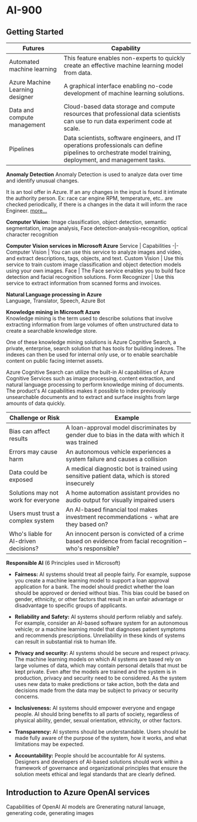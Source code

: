 # AI-900 
<!-- 27/06/23 -->
<!-- Getting Started with AI -->
## Getting Started
| Futures | Capability |
|-|-|
Automated machine learning |	This feature enables non-experts to quickly create an effective machine learning model from data.
Azure Machine Learning designer |	A graphical interface enabling no-code development of machine learning solutions.
Data and compute management	|Cloud-based data storage and compute resources that professional data scientists can use to run data experiment code at scale.
Pipelines	| Data scientists, software engineers, and IT operations professionals can define pipelines to orchestrate model training, deployment, and management tasks.

**Anomaly Detection**
 Anomaly Detection is used to analyze data over time and identify unusual changes.

It is an tool offer in Azure. If an any changes in the input is found it intimate the authority person. Ex: race car engine RPM, temperature, etc.. are checked periodically, if there is a changes in the data it will inform the race Engineer. [more...](https://learn.microsoft.com/en-us/training/modules/get-started-ai-fundamentals/3-understand-anomaly-detection)

**Computer Vision:** Image classification, object detection, semantic segmentation, image analysis, Face detection-analysis-recognition, optical character recognition

**Computer Vision services in Microsoft Azure**
Service |	Capabilities
-|-
Computer Vision |	You can use this service to analyze images and video, and extract descriptions, tags, objects, and text.
Custom Vision |	Use this service to train custom image classification and object detection models using your own images.
Face	| The Face service enables you to build face detection and facial recognition solutions.
Form Recognizer |	Use this service to extract information from scanned forms and invoices.

**Natural Language processing in Azure**\
Language, Translator, Speech, Azure Bot

**Knowledge mining in Microsoft Azure**\
Knowledge mining is the term used to describe solutions that involve extracting information from large volumes of often unstructured data to create a searchable knowledge store.

One of these knowledge mining solutions is Azure Cognitive Search, a private, enterprise, search solution that has tools for building indexes. The indexes can then be used for internal only use, or to enable searchable content on public facing internet assets.

Azure Cognitive Search can utilize the built-in AI capabilities of Azure Cognitive Services such as image processing, content extraction, and natural language processing to perform knowledge mining of documents. The product's AI capabilities makes it possible to index previously unsearchable documents and to extract and surface insights from large amounts of data quickly.

Challenge or Risk |	Example
-|-
Bias can affect results |	A loan-approval model discriminates by gender due to bias in the data with which it was trained
Errors may cause harm |	An autonomous vehicle experiences a system failure and causes a collision
Data could be exposed |	A medical diagnostic bot is trained using sensitive patient data, which is stored insecurely
Solutions may not work for everyone |A home automation assistant provides no audio output for visually impaired users
Users must trust a complex system |	An AI-based financial tool makes investment recommendations - what are they based on?
Who's liable for AI-driven decisions? |	An innocent person is convicted of a crime based on evidence from facial recognition – who's responsible?

**Responsible AI** (6 Principles used in Microsoft)
- **Fairness:** AI systems should treat all people fairly. For example, suppose you create a machine learning model to support a loan approval application for a bank. The model should predict whether the loan should be approved or denied without bias. This bias could be based on gender, ethnicity, or other factors that result in an unfair advantage or disadvantage to specific groups of applicants.

- **Reliability and Safety:** AI systems should perform reliably and safely. For example, consider an AI-based software system for an autonomous vehicle; or a machine learning model that diagnoses patient symptoms and recommends prescriptions. Unreliability in these kinds of systems can result in substantial risk to human life.

- **Privacy and security:** AI systems should be secure and respect privacy. The machine learning models on which AI systems are based rely on large volumes of data, which may contain personal details that must be kept private. Even after the models are trained and the system is in production, privacy and security need to be considered. As the system uses new data to make predictions or take action, both the data and decisions made from the data may be subject to privacy or security concerns.
- **Inclusiveness:** AI systems should empower everyone and engage people. AI should bring benefits to all parts of society, regardless of physical ability, gender, sexual orientation, ethnicity, or other factors.
- **Transparency:** AI systems should be understandable. Users should be made fully aware of the purpose of the system, how it works, and what limitations may be expected.
- **Accountability:** People should be accountable for AI systems. Designers and developers of AI-based solutions should work within a framework of governance and organizational principles that ensure the solution meets ethical and legal standards that are clearly defined.

## Introduction to Azure OpenAI services
Capabilities of OpenAI AI models are Grenerating natural lanuage, generating code, generating images